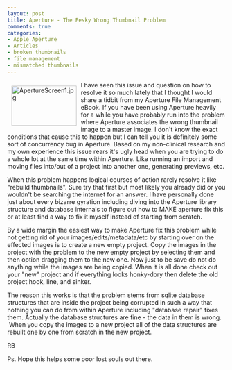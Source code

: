 ```yaml
---
layout: post
title: Aperture - The Pesky Wrong Thumbnail Problem
comments: true
categories:
- Apple Aperture
- Articles
- broken thumbnails
- file management
- mismatched thumbnails
---
```

<a rel="lightbox" href="/wp-content/uploads/2010/01/ApertureScreen1.jpg"><img title="ApertureScreen1.jpg" src="/wp-content/uploads/2010/01/.thumbs/.ApertureScreen1.jpg" border="0" alt="ApertureScreen1.jpg" hspace="10" vspace="10" width="150" height="92" align="left" /></a>I have seen this issue and question on how to resolve it so much lately that I thought I would share a tidbit from my Aperture File Management eBook. If you have been using Aperture heavily for a while you have probably run into the problem where Aperture associates the wrong thumbnail image to a master image. I don't know the exact conditions that cause this to happen but I can tell you it is definitely some sort of concurrency bug in Aperture. Based on my non-clinical research and my own experience this issue rears it's ugly head when you are trying to do a whole lot at the same time within Aperture. Like running an import and moving files into/out of a project into another one, generating previews, etc.

When this problem happens logical courses of action rarely resolve it like "rebuild thumbnails". Sure try that first but most likely you already did or you wouldn't be searching the internet for an answer. I have personally done just about every bizarre gyration including diving into the Aperture library structure and database internals to figure out how to MAKE aperture fix this or at least find a way to fix it myself instead of starting from scratch.

By a wide margin the easiest way to make Aperture fix this problem while not getting rid of your images/edits/metadata/etc by starting over on the effected images is to create a new empty project. Copy the images in the project with the problem to the new empty project by selecting them and then option dragging them to the new one. Now just to be save do not do anything while the images are being copied. When it is all done check out your "new" project and if everything looks honky-dory then delete the old project hook, line, and sinker.

The reason this works is that the problem stems from sqlite database structures that are inside the project being corrupted in such a way that nothing you can do from within Aperture including "database repair" fixes them. Actually the database structures are fine - the data in them is wrong.  When you copy the images to a new project all of the data structures are rebuilt one by one from scratch in the new project.

RB

Ps. Hope this helps some poor lost souls out there.
